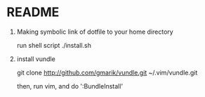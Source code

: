 README
====

1) Making symbolic link of dotfile to your home directory

	run shell script
	./install.sh

2) install vundle
 
	git clone http://github.com/gmarik/vundle.git ~/.vim/vundle.git

	then, run vim, and do ':BundleInstall'




